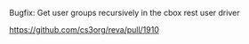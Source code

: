 Bugfix: Get user groups recursively in the cbox rest user driver

https://github.com/cs3org/reva/pull/1910
